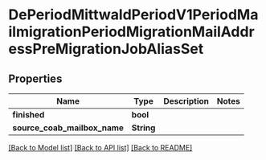 # DePeriodMittwaldPeriodV1PeriodMailmigrationPeriodMigrationMailAddressPreMigrationJobAliasSet

## Properties

Name | Type | Description | Notes
------------ | ------------- | ------------- | -------------
**finished** | **bool** |  | 
**source_coab_mailbox_name** | **String** |  | 

[[Back to Model list]](../README.md#documentation-for-models) [[Back to API list]](../README.md#documentation-for-api-endpoints) [[Back to README]](../README.md)


